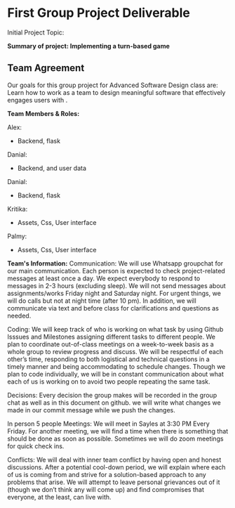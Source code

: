 # **First Group Project Deliverable**

Initial Project Topic:

**Summary of project: Implementing a turn-based game**

## **Team Agreement**

Our goals for this group project for Advanced Software Design class are: Learn how to work as a team to design meaningful software that effectively engages users with .

**Team Members & Roles:**

Alex:

- Backend, flask

Danial:

- Backend, and user data

Danial:

- Backend, flask

Kritika:

- Assets, Css, User interface

Palmy:

- Assets, Css, User interface

**Team's Information:**
Communication: We will use Whatsapp groupchat for our main communication. Each person is expected to check project-related messages at least once a day. We expect everybody to respond to messages in 2-3 hours (excluding sleep). We will not send messages about assignments/works Friday night and Saturday night. For urgent things, we will do calls but not at night time (after 10 pm). In addition, we will communicate via text and before class for clarifications and questions as needed.

Coding: We will keep track of who is working on what task by using Github Isssues and Milestones assigning different tasks to different people. We plan to coordinate out-of-class meetings on a week-to-week basis as a whole group to review progress and discuss. We will be respectful of each other’s time, responding to both logistical and technical questions in a timely manner and being accommodating to schedule changes. Though we plan to code individually, we will be in constant communication about what each of us is working on to avoid two people repeating the same task.

Decisions: Every decision the group makes will be recorded in the group chat as well as in this document on github. we will write what changes we made in our commit message while we push the changes.

In person 5 people Meetings: We will meet in Sayles at 3:30 PM Every Friday. For another meeting, we will find a time when there is something that should be done as soon as possible. Sometimes we will do zoom meetings for quick check ins.

Conflicts:
We will deal with inner team conflict by having open and honest discussions. After a potential cool-down period, we will explain where each of us is coming from and strive for a solution-based approach to any problems that arise. We will attempt to leave personal grievances out of it (though we don’t think any will come up) and find compromises that everyone, at the least, can live with.
